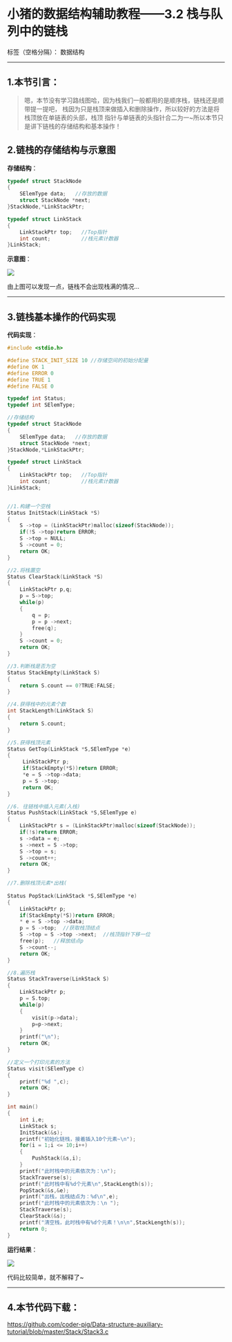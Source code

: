 ﻿# 小猪的数据结构辅助教程——3.2 栈与队列中的链栈

标签（空格分隔）： 数据结构

---

## 1.本节引言：

> 嗯，本节没有学习路线图哈，因为栈我们一般都用的是顺序栈，链栈还是顺带提一提吧，
栈因为只是栈顶来做插入和删除操作，所以较好的方法是将栈顶放在单链表的头部，栈顶
指针与单链表的头指针合二为一~所以本节只是讲下链栈的存储结构和基本操作！

## 2.链栈的存储结构与示意图

**存储结构**：

```C
typedef struct StackNode
{
    SElemType data;   //存放的数据
    struct StackNode *next;
}StackNode,*LinkStackPtr;

typedef struct LinkStack
{
    LinkStackPtr top;   //Top指针
    int count;          //栈元素计数器
}LinkStack;
```

**示意图**：

![][1]

由上图可以发现一点，链栈不会出现栈满的情况...


----------

## 3.链栈基本操作的代码实现

**代码实现**：

```C
#include <stdio.h>

#define STACK_INIT_SIZE 10 //存储空间的初始分配量
#define OK 1
#define ERROR 0
#define TRUE 1
#define FALSE 0

typedef int Status; 
typedef int SElemType;

//存储结构 
typedef struct StackNode
{
    SElemType data;   //存放的数据
    struct StackNode *next;
}StackNode,*LinkStackPtr;

typedef struct LinkStack
{
    LinkStackPtr top;   //Top指针
    int count;          //栈元素计数器
}LinkStack;


//1.构建一个空栈
Status InitStack(LinkStack *S)
{
	S ->top = (LinkStackPtr)malloc(sizeof(StackNode));
	if(!S ->top)return ERROR;
	S ->top = NULL;
	S ->count = 0;
	return OK;
} 

//2.将栈置空
Status ClearStack(LinkStack *S)
{
	LinkStackPtr p,q;
 	p = S->top;
	while(p)
	{
		q = p;
		p = p ->next;
		free(q);
	}
	S ->count = 0;
	return OK;	 
}

//3.判断栈是否为空
Status StackEmpty(LinkStack S)
{
	return S.count == 0?TRUE:FALSE;
}

//4.获得栈中的元素个数
int StackLength(LinkStack S)
{
	return S.count;
}

//5.获得栈顶元素
Status GetTop(LinkStack *S,SElemType *e)
{
	 LinkStackPtr p;
	 if(StackEmpty(*S))return ERROR;
	 *e = S ->top->data;
	 p = S ->top;
	 return OK;
}

//6. 往链栈中插入元素(入栈)
Status PushStack(LinkStack *S,SElemType e)
{
	LinkStackPtr s = (LinkStackPtr)malloc(sizeof(StackNode));
	if(!s)return ERROR;
	s ->data = e;
	s ->next = S ->top;
	S ->top = s;
	S ->count++;
	return OK;
} 

//7.删除栈顶元素*出栈( 
 
Status PopStack(LinkStack *S,SElemType *e) 
{
	LinkStackPtr p;
	if(StackEmpty(*S))return ERROR;
	* e = S ->top ->data;
	p = S ->top;  //获取栈顶结点
	S ->top = S ->top ->next;  //栈顶指针下移一位 
	free(p);   //释放结点p
	S ->count--;
	return OK;
}

//8.遍历栈
Status StackTraverse(LinkStack S)
{
	LinkStackPtr p;
	p = S.top;
	while(p)
	{
 		visit(p->data);
        p=p->next;
	}
	printf("\n");
	return OK; 
} 

//定义一个打印元素的方法 
Status visit(SElemType c)
{
    printf("%d ",c);
    return OK;
}

int main()
{
	int i,e;
	LinkStack s;
	InitStack(&s);
	printf("初始化链栈，接着插入10个元素~\n");
	for(i = 1;i <= 10;i++)
	{
		PushStack(&s,i);
	}
	printf("此时栈中的元素依次为：\n");
	StackTraverse(s);
	printf("此时栈中有%d个元素\n",StackLength(s));	
	PopStack(&s,&e);
	printf("出栈，出栈结点为：%d\n",e);
	printf("此时栈中的元素依次为：\n ");
	StackTraverse(s);
	ClearStack(&s);
	printf("清空栈，此时栈中有%d个元素！\n\n",StackLength(s));	
	return 0;
}
```

**运行结果**：

![][2]


代码比较简单，就不解释了~


----------


## 4.本节代码下载：

https://github.com/coder-pig/Data-structure-auxiliary-tutorial/blob/master/Stack/Stack3.c

  [1]: http://7xjqvu.com1.z0.glb.clouddn.com/16-1-1/36436417.jpg
  [2]: http://7xjqvu.com1.z0.glb.clouddn.com/16-1-2/9687240.jpg